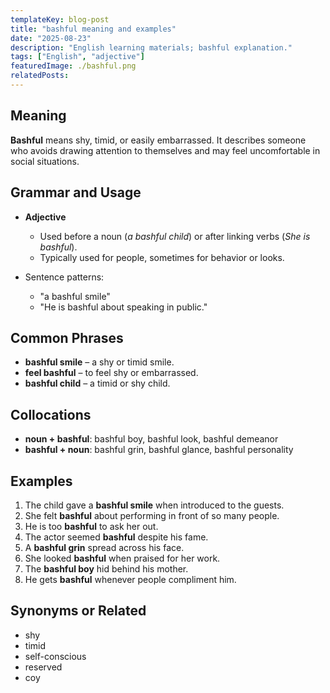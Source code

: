 ```yaml
---
templateKey: blog-post
title: "bashful meaning and examples"
date: "2025-08-23"
description: "English learning materials; bashful explanation."
tags: ["English", "adjective"]
featuredImage: ./bashful.png
relatedPosts:
---
```


## Meaning

**Bashful** means shy, timid, or easily embarrassed. It describes someone who avoids drawing attention to themselves and may feel uncomfortable in social situations.

## Grammar and Usage

- **Adjective**

  - Used before a noun (_a bashful child_) or after linking verbs (_She is bashful_).
  - Typically used for people, sometimes for behavior or looks.

- Sentence patterns:

  - "a bashful smile"
  - "He is bashful about speaking in public."

## Common Phrases

- **bashful smile** – a shy or timid smile.
- **feel bashful** – to feel shy or embarrassed.
- **bashful child** – a timid or shy child.

## Collocations

- **noun + bashful**: bashful boy, bashful look, bashful demeanor
- **bashful + noun**: bashful grin, bashful glance, bashful personality

## Examples

1. The child gave a **bashful smile** when introduced to the guests.
2. She felt **bashful** about performing in front of so many people.
3. He is too **bashful** to ask her out.
4. The actor seemed **bashful** despite his fame.
5. A **bashful grin** spread across his face.
6. She looked **bashful** when praised for her work.
7. The **bashful boy** hid behind his mother.
8. He gets **bashful** whenever people compliment him.

## Synonyms or Related

- shy
- timid
- self-conscious
- reserved
- coy
